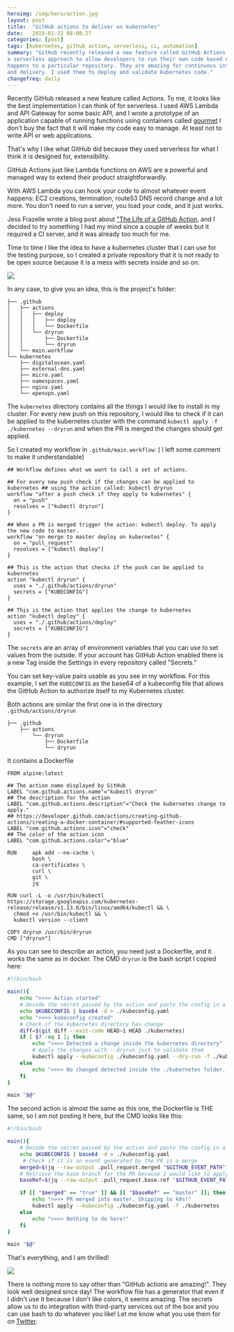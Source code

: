 ```yaml
---
heroimg: /img/hero/action.jpg
layout: post
title:  "GitHub actions to deliver on kubernetes"
date:   2019-01-22 08:08:27
categories: [post]
tags: [kubernetes, github action, serverless, ci, automation]
summary: "GitHub recently released a new feature called GitHub Actions. They are
a serverless approach to allow developers to run their own code based on what
happens to a particular repository. They are amazing for continuous integration
and delivery. I used them to deploy and validate kubernetes code."
changefreq: daily
---
```

Recently GitHub released a new feature called Actions. To me, it looks like the
best implementation I can think of for serverless.  I used AWS Lambda and API
Gateway for some basic API, and I wrote a prototype of an application capable of
running functions using containers called
[gourmet](https://github.com/gianarb/gourmet) I don't buy the fact that it will
make my code easy to manage. At least not to write API or web applications.

That's why I like what GitHub did because they used serverless for what I think
it is designed for, extensibility.

GitHub Actions just like Lambda functions on AWS are a powerful and managed way
to extend their product straightforwardly.

With AWS Lambda you can hook your code to almost whatever event happens: EC2
creations, termination, route53 DNS record change and a lot more. You don't need
to run a server, you load your code, and it just works.

Jess Frazelle wrote a blog post about ["The Life of a GitHub
Action](https://blog.jessfraz.com/post/the-life-of-a-github-action/), and I
decided to try something I had my mind since a couple of weeks but it required a
CI server, and it was already too much for me.

Time to time I like the idea to have a kubernetes cluster that I can use for the
testing purpose, so I created a private repository that it is not ready to be
open source because it is a mess with secrets inside and so on.

![](/img/sorry.jpg)

In any case, to give you an idea, this is the project's folder:

```
├── .github
│   ├── actions
│   │   ├── deploy
│   │   │   ├── deploy
│   │   │   └── Dockerfile
│   │   └── dryrun
│   │       ├── Dockerfile
│   │       └── dryrun
│   └── main.workflow
└── kubernetes
    ├── digitalocean.yaml
    ├── external-dns.yaml
    ├── micro.yaml
    ├── namespaces.yaml
    ├── nginx.yaml
    └── openvpn.yaml
```
The `kubernetes` directory contains all the things I would like to install in my
cluster.  For every new push on this repository, I would like to check if it can
be applied to the kubernetes cluster with the command `kubectl apply -f
./kubernetes --dryrun` and when the PR is merged the changes should get applied.

So I created my workflow in `.github/main.workflow`: ( I left some comment to
make it understandable)

```
## Workflow defines what we want to call a set of actions.

## For every new push check if the changes can be applied to kubernetes ## using the action called: kubectl dryrun
workflow "after a push check if they apply to kubernetes" {
  on = "push"
  resolves = ["kubectl dryrun"]
}

## When a PR is merged trigger the action: kubectl deploy. To apply the new code to master.
workflow "on merge to master deploy on kubernetes" {
  on = "pull_request"
  resolves = ["kubectl deploy"]
}

## This is the action that checks if the push can be applied to kubernetes
action "kubectl dryrun" {
  uses = "./.github/actions/dryrun"
  secrets = ["KUBECONFIG"]
}

## This is the action that applies the change to kubernetes
action "kubectl deploy" {
  uses = "./.github/actions/deploy"
  secrets = ["KUBECONFIG"]
}
```
The `secrets` are an array of environment variables that you can use to set
values from the outside. If your account has GitHub Action enabled there is a
new Tag inside the Settings in every repository called "Secrets."

You can set key-value pairs usable as you see in my workflow. For this example,
I set the `KUBECONFIG` as the base64 of a kubeconfig file that allows the GitHub
Action to authorize itself to my Kubernetes cluster.

Both actions are similar the first one is in the directory
`.github/actions/dryrun`

```
├── .github
    ├── actions
        └── dryrun
            ├── Dockerfile
            └── dryrun
```
It contains a Dockerfile

```
FROM alpine:latest

## The action name displayed by GitHub
LABEL "com.github.actions.name"="kubectl dryrun"
## The description for the action
LABEL "com.github.actions.description"="Check the kubernetes change to apply."
## https://developer.github.com/actions/creating-github-actions/creating-a-docker-container/#supported-feather-icons
LABEL "com.github.actions.icon"="check"
## The color of the action icon
LABEL "com.github.actions.color"="blue"

RUN     apk add --no-cache \
        bash \
        ca-certificates \
        curl \
        git \
        jq

RUN curl -L -o /usr/bin/kubectl https://storage.googleapis.com/kubernetes-release/release/v1.13.0/bin/linux/amd64/kubectl && \
  chmod +x /usr/bin/kubectl && \
  kubectl version --client

COPY dryrun /usr/bin/dryrun
CMD ["dryrun"]
```

As you can see to describe an action, you need just a Dockerfile, and it works
the same as in docker. The CMD `dryrun` is the bash script I copied here:

```bash
#!/bin/bash

main(){
    echo ">>>> Action started"
    # Decode the secret passed by the action and paste the config in a file.
    echo $KUBECONFIG | base64 -d > ./kubeconfig.yaml
    echo ">>>> kubeconfig created"
    # Check if the kubernetes directory has change
    diff=$(git diff --exit-code HEAD~1 HEAD ./kubernetes)
    if [ $? -eq 1 ]; then
        echo ">>>> Detected a change inside the kubernetes directory"
        # Apply the changes with --dryrun just to validate them
        kubectl apply --kubeconfig ./kubeconfig.yaml --dry-run -f ./kubernetes
    else
        echo ">>>> No changed detected inside the ./kubernetes folder. Nothing to do."
    fi
}

main "$@"
```
The second action is almost the same as this one, the Dockerfile is THE same, so
I am not posting it here, but the CMD looks like this:

```bash
#!/bin/bash

main(){
    # Decode the secret passed by the action and paste the config in a file.
    echo $KUBECONFIG | base64 -d > ./kubeconfig.yaml
     # Check if it is an event generated by the PR is a merge
    merged=$(jq --raw-output .pull_request.merged "$GITHUB_EVENT_PATH")
    # Retrieve the base branch for the PR because I would like to apply only PR merged to master
    baseRef=$(jq --raw-output .pull_request.base.ref "$GITHUB_EVENT_PATH")

    if [[ "$merged" == "true" ]] && [[ "$baseRef" == "master" ]]; then
        echo ">>>> PR merged into master. Shipping to k8s!"
        kubectl apply --kubeconfig ./kubeconfig.yaml -f ./kubernetes
    else
        echo ">>>> Nothing to do here!"
    fi
}

main "$@"
```
That's everything, and I am thrilled!

![](/img/party.jpg)

There is nothing more to say other than "GitHub actions are amazing!". They look
well designed since day! The workflow file has a generator that even if I didn't
use it because I don't like colors, it seems amazing. The secrets allow us to do
integration with third-party services out of the box and you can use bash to do
whatever you like! Let me know what you use them for on
[Twitter](https://twitter.com/gianarb).
